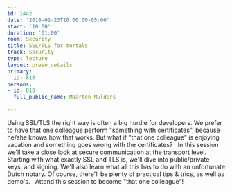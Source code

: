 ```yaml
---
id: 1442
date: '2018-02-23T10:00:00-05:00'
start: '10:00'
duration: '01:00'
room: Security
title: SSL/TLS for mortals
track: Security
type: lecture
layout: preso_details
primary:
  id: 810
persons:
- id: 810
  full_public_name: Maarten Mulders

---
```

Using SSL/TLS the right way is often a big hurdle for developers. We prefer to have that one colleague perform "something with certificates", because he/she knows how that works. But what if "that one colleague" is enjoying vacation and something goes wrong with the certificates?
 
In this session we'll take a close look at secure communication at the transport level. Starting with what exactly SSL and TLS is, we'll dive into public/private keys, and signing. We'll also learn what all this has to do with an unfortunate Dutch notary. Of course, there'll be plenty of practical tips & trics, as well as demo's. 
 
Attend this session to become "that one colleague"!
